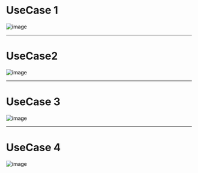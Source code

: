 # UseCase 1

![image](https://user-images.githubusercontent.com/49024958/115984006-b3564e80-a5df-11eb-901a-b5da312a2aff.png)

<hr>

# UseCase2

![image](https://user-images.githubusercontent.com/49024958/115952634-11246100-a522-11eb-85f8-cde3f189a3ff.png)


<hr>

# UseCase 3

![image](https://user-images.githubusercontent.com/55435898/115954626-f1df0100-a52c-11eb-9d38-4327a876f37e.png)


<hr>

# UseCase 4
![image](https://user-images.githubusercontent.com/55435898/115954633-fb686900-a52c-11eb-9162-e6c6131b8132.png)
